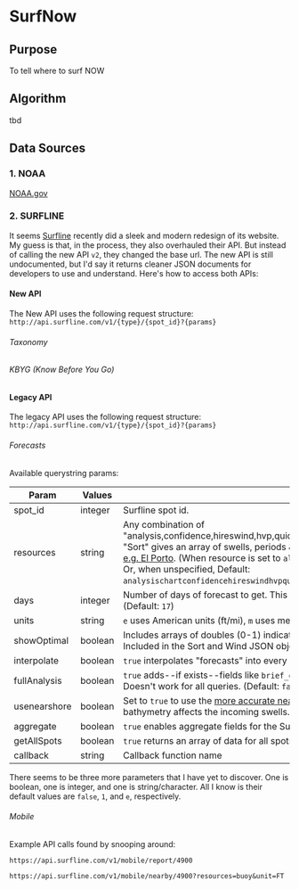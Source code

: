 # SurfNow

## Purpose

To tell where to surf NOW

## Algorithm

tbd

## Data Sources

### 1. NOAA

[NOAA.gov](noaa.gov)


### 2. SURFLINE

It seems [Surfline](surfline.com) recently did a sleek and modern redesign of its website. My guess is that, in the process, they also overhauled their API. But instead of calling the new API `v2`, they changed the base url. The new API is still undocumented, but I'd say it returns cleaner JSON documents for developers to use and understand. Here's how to access both APIs:

#### New API
The New API uses the following request structure: `http://api.surfline.com/v1/{type}/{spot_id}?{params}`

###### Taxonomy

###### KBYG (Know Before You Go)

#### Legacy API
The legacy API uses the following request structure: `http://api.surfline.com/v1/{type}/{spot_id}?{params}`

###### Forecasts

Available querystring params:

Param|Values|Effect
-----|------|------
spot_id|integer|Surfline spot id.
resources|string|Any combination of "analysis,confidence,hireswind,hvp,quickspot,sort,surf,surflineweather,tide,ureport,watertemp,weather,wind". "Sort" gives an array of swells, periods & heights that are used for the forecast tables on spot forecast pages [e.g. El Porto](https://www.surfline.com/surf-report/el-porto/5842041f4e65fad6a7708906/forecast). (When resource is set to `all`, you get `analysisconfidencehvpsortsurftidewatertempweatherwind`. Or, when unspecified, Default: `analysischartconfidencehireswindhvpquickspotsortsurfsurflineweathertideureportwatertempweatherwind`)
days|integer|Number of days of forecast to get. This seems to cap out at 16 for Wind and 25 for Surf. (Credit source) (Default: `17`)
units|string|`e` uses American units (ft/mi), `m` uses metric (Default: `e`)
showOptimal|boolean|Includes arrays of doubles (0-1) indicating whether each wind & swell forecast is optimal for this spot or not. Included in the Sort and Wind JSON object. (Default: `false`)
interpolate|boolean|`true` interpolates "forecasts" into every 3 hours instead of the default every 6. (Default: `false`)
fullAnalysis|boolean|`true` adds--if exists--fields like `brief_outlook`, `best_bet`, and `extended_outlook` to the Analysis JSON object. Doesn't work for all queries. (Default: `false`)
usenearshore|boolean|Set to `true` to use the [more accurate nearshore models](http://www.surfline.com/surf-science/what-is-lola---forecaster-blog_61031/) that take into account how each spot's unique bathymetry affects the incoming swells. (Credit source) (Deafult: `false`)
aggregate|boolean|`true` enables aggregate fields for the Surf resource. Doesn't work for all queries. (Default: `false`)
getAllSpots|boolean|`true` returns an array of data for all spots in the same region as `spot_id` (Default: `false`)
callback|string|Callback function name

There seems to be three more parameters that I have yet to discover. One is boolean, one is integer, and one is string/character. All I know is their default values are `false`, `1`, and `e`, respectively.

###### Mobile
Example API calls found by snooping around:
```
https://api.surfline.com/v1/mobile/report/4900

https://api.surfline.com/v1/mobile/nearby/4900?resources=buoy&unit=FT
```
